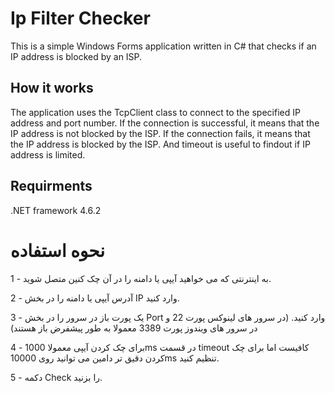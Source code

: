 # Ip Filter Checker
This is a simple Windows Forms application written in C# that checks if an IP address is blocked by an ISP.

## How it works

  The application uses the TcpClient class to connect to the specified IP address and port number. If the connection is successful, it means that the IP address is not blocked by the ISP. If the connection fails, it means that the IP address is blocked by the ISP. And timeout is useful to findout if IP address is limited.
  
## Requirments

.NET framework 4.6.2
  
  # نحوه استفاده
1 -  به اینترنتی که می خواهید آیپی یا دامنه را در آن چک کنین متصل شوید.

2 - آدرس آیپی یا دامنه را در بخش IP وارد کنید.

3 - یک پورت باز در سرور را در بخش Port وارد کنید. (در سرور های لینوکس پورت 22 و در سرور های ویندوز پورت 3389 معمولا به طور پیشفرض باز هستند) 

4 - برای چک کردن آیپی معمولا 1000ms در قسمت timeout کافیست اما برای چک کردن دقیق تر دامین می توانید روی 10000ms تنظیم کنید.

5 -  دکمه Check را بزنید.
